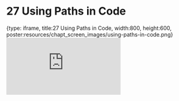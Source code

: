 # 27 Using Paths in Code
 
{type: iframe, title:27 Using Paths in Code, width:800, height:600, poster:resources/chapt_screen_images/using-paths-in-code.png}
![](https://datatrail-jhu.github.io/DataTrail_ReOrg/no_toc/using-paths-in-code.html)
 

 

